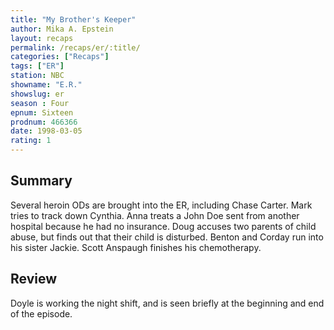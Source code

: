```yaml
---
title: "My Brother's Keeper"
author: Mika A. Epstein
layout: recaps
permalink: /recaps/er/:title/
categories: ["Recaps"]
tags: ["ER"]
station: NBC
showname: "E.R."
showslug: er
season : Four
epnum: Sixteen
prodnum: 466366
date: 1998-03-05
rating: 1
---
```


## Summary

Several heroin ODs are brought into the ER, including Chase Carter. Mark tries to track down Cynthia. Anna treats a John Doe sent from another hospital because he had no insurance. Doug accuses two parents of child abuse, but finds out that their child is disturbed. Benton and Corday run into his sister Jackie. Scott Anspaugh finishes his chemotherapy.

## Review

Doyle is working the night shift, and is seen briefly at the beginning and end of the episode.
